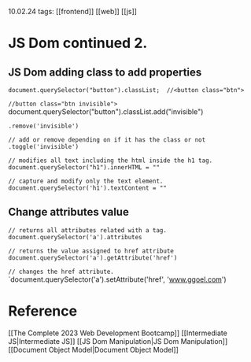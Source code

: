 10.02.24
tags: [[frontend]] [[web]] [[js]]

# JS Dom continued 2.


## JS Dom adding class to add properties
`document.querySelector("button").classList;  //<button class="btn">`

`//button class="btn invisible">
`document.querySelector("button").classList.add("invisible")  

`.remove('invisible')`

`// add or remove depending on if it has the class or not`
`.toggle('invisible')`


`// modifies all text including the html inside the h1 tag.`
`document.querySelector("h1").innerHTML = ""`

`// capture and modify only the text element.`
`document.querySelector('h1').textContent = ""`

## Change attributes value
`// returns all attributes related with a tag.`
`document.querySelector('a').attributes`

`// returns the value assigned to href attribute`
`document.querySelector('a').getAttribute('href')`

`// changes the href attribute.`
`document.querySelector('a').setAttribute('href', 'www.ggoel.com')




# Reference

[[The Complete 2023 Web Development Bootcamp]]
[[Intermediate JS|Intermediate JS]]
[[JS Dom Manipulation|JS Dom Manipulation]]
[[Document Object Model|Document Object Model]]
